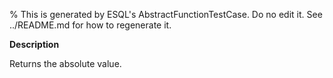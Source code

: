 % This is generated by ESQL's AbstractFunctionTestCase. Do no edit it. See ../README.md for how to regenerate it.

**Description**

Returns the absolute value.

